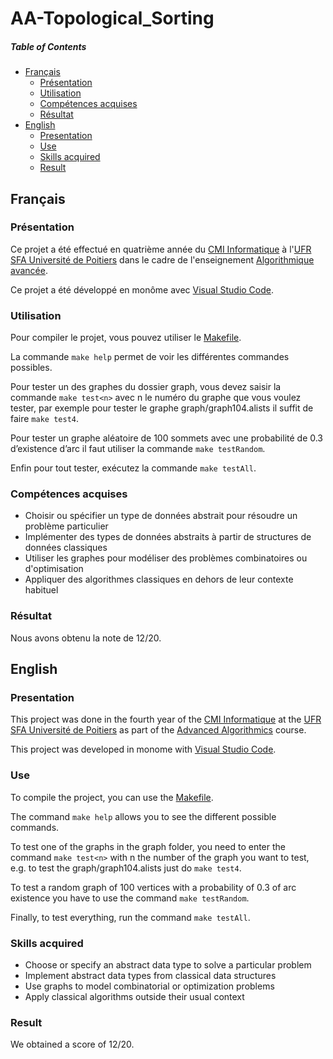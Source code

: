 # AA-Topological_Sorting

##### Table of Contents
* [Français](#fr)
  * [Présentation](#fr_pr)
  * [Utilisation](#fr_ut)
  * [Compétences acquises](#fr_cp)
  * [Résultat](#fr_rs)
* [English](#en)
  * [Presentation](#en_pr)
  * [Use](#en_u)
  * [Skills acquired](#en_sk)
  * [Result](#en_rs)

<a name="fr"/>

## Français

<a name="fr_pr"/>

### Présentation

Ce projet a été effectué en quatrième année du [CMI Informatique](http://formations.univ-poitiers.fr/fr/index/autre-diplome-niveau-master-AM/autre-diplome-niveau-master-AM/cmi-informatique-JD2XQGVY.html) à l'[UFR SFA Université de Poitiers](https://sfa.univ-poitiers.fr/) dans le cadre de l'enseignement [Algorithmique avancée](https://formations.univ-poitiers.fr/fr/index/autre-diplome-niveau-master-AM/autre-diplome-niveau-master-AM/cmi-informatique-JD2XQGVY/cmi-parcours-conception-logicielle-K56KZ5KL/specialite-s7-JPEIFH2K/algorithmique-avancee-JAJEH5DW.html).

Ce projet a été développé en monôme avec [Visual Studio Code](https://code.visualstudio.com/).

<a name="fr_ut"/>

### Utilisation

Pour compiler le projet, vous pouvez utiliser le [Makefile](https://github.com/SauzeauYannis/TLC-Projet/blob/main/Makefile).

La commande `make help` permet de voir les différentes commandes possibles.

Pour tester un des graphes du dossier graph, vous devez saisir la commande `make test<n>` avec n le numéro du graphe que vous voulez tester, par exemple pour tester le graphe graph/graph104.alists il suffit de faire `make test4`.
  
Pour tester un graphe aléatoire de 100 sommets avec une probabilité de 0.3 d’existence d’arc il faut utiliser la commande `make testRandom`.

Enfin pour tout tester, exécutez la commande `make testAll`.

<a name="fr_cp"/>

### Compétences acquises

* Choisir ou spécifier un type de données abstrait pour résoudre un problème particulier
* Implémenter des types de données abstraits à partir de structures de données classiques
* Utiliser les graphes pour modéliser des problèmes combinatoires ou d'optimisation
* Appliquer des algorithmes classiques en dehors de leur contexte habituel

<a name="fr_rs"/>

### Résultat

Nous avons obtenu la note de 12/20.

<a name="en"/>

## English

<a name="en_pr"/>

### Presentation

This project was done in the fourth year of the [CMI Informatique](http://formations.univ-poitiers.fr/fr/index/autre-diplome-niveau-master-AM/autre-diplome-niveau-master-AM/cmi-informatique-JD2XQGVY.html) at the [UFR SFA Université de Poitiers](https://sfa.univ-poitiers.fr/) as part of the [Advanced Algorithmics](https://formations.univ-poitiers.fr/fr/index/autre-diplome-niveau-master-AM/autre-diplome-niveau-master-AM/cmi-informatique-JD2XQGVY/cmi-parcours-conception-logicielle-K56KZ5KL/specialite-s7-JPEIFH2K/algorithmique-avancee-JAJEH5DW.html) course.

This project was developed in monome with [Visual Studio Code](https://code.visualstudio.com/).

<a name="en_u"/>

### Use


To compile the project, you can use the [Makefile](https://github.com/SauzeauYannis/TLC-Projet/blob/main/Makefile).

The command `make help` allows you to see the different possible commands.

To test one of the graphs in the graph folder, you need to enter the command `make test<n>` with n the number of the graph you want to test, e.g. to test the graph/graph104.alists just do `make test4`.
  
To test a random graph of 100 vertices with a probability of 0.3 of arc existence you have to use the command `make testRandom`.

Finally, to test everything, run the command `make testAll`.

<a name="en_sk"/>

### Skills acquired

* Choose or specify an abstract data type to solve a particular problem
* Implement abstract data types from classical data structures
* Use graphs to model combinatorial or optimization problems
* Apply classical algorithms outside their usual context
  
<a name="en_rs"/>

### Result

We obtained a score of 12/20.
